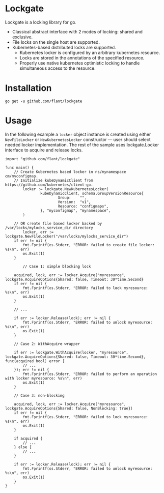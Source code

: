 # Lockgate

Lockgate is a locking library for go.

 - Classical abstract interface with 2 modes of locking: shared and exclusive.
 - File locks on the single host are supported.
 - Kubernetes-based distributed locks are supported.
   - Kubernetes locker is configured by an arbitrary kubernetes resource.
   - Locks are stored in the annotations of the specified resource.
   - Properly use native kubernetes optimistic locking to handle simultaneous access to the resource.

# Installation

```
go get -u github.com/flant/lockgate
```

# Usage

In the following example a `locker` object instance is created using either `NewFileLocker` or `NewKubernetesLocker` constructor — user should select needed locker implementation. The rest of the sample uses lockgate.Locker interface to acquire and release locks.

```
import "github.com/flant/lockgate"

func main() {
	// Create Kubernetes based locker in ns/mynamespace cm/myconfigmap.
	// Initialize kubeDynamicClient from https://github.com/kubernetes/client-go.
        locker := lockgate.NewKubernetesLocker(                                                          
                kubeDynamicClient, schema.GroupVersionResource{                                         
                        Group:    "",                                                                    
                        Version:  "v1",                                                                  
                        Resource: "configmaps",                                                          
                }, "myconfigmap", "mynamespace",                                                              
        )
	
	// OR create file based locker backed by /var/locks/mylocks_service_dir directory
    	locker, err := lockgate.NewFileLocker("/var/locks/mylocks_service_dir")
	if err != nil {
		fmt.Fprintf(os.Stderr, "ERROR: failed to create file locker: %s\n", err)
		os.Exit(1)
	}

        // Case 1: simple blocking lock

	acquired, lock, err := locker.Acquire("myresource", lockgate.AcquireOptions{Shared: false, Timeout: 30*time.Second}
	if err != nil {
		fmt.Fprintf(os.Stderr, "ERROR: failed to lock myresource: %s\n", err)
		os.Exit(1)
	}

	// ...

	if err := locker.Release(lock); err != nil {
		fmt.Fprintf(os.Stderr, "ERROR: failed to unlock myresource: %s\n", err)
		os.Exit(1)
	}

	// Case 2: WithAcquire wrapper

	if err := lockgate.WithAcquire(locker, "myresource", lockgate.AcquireOptions{Shared: false, Timeout: 30*time.Second}, func(acquired bool) error {
		// ...
	}); err != nil {
		fmt.Fprintf(os.Stderr, "ERROR: failed to perform an operation with locker myresource: %s\n", err)
		os.Exit(1)
	}
	
	// Case 3: non-blocking

	acquired, lock, err := locker.Acquire("myresource", lockgate.AcquireOptions{Shared: false, NonBlocking: true})
	if err != nil {
		fmt.Fprintf(os.Stderr, "ERROR: failed to lock myresource: %s\n", err)
		os.Exit(1)
	}

	if acquired {
		// ...
	} else {
		// ...
	}

	if err := locker.Release(lock); err != nil {
		fmt.Fprintf(os.Stderr, "ERROR: failed to unlock myresource: %s\n", err)
		os.Exit(1)
	}
}
```
